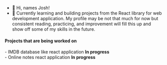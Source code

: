 - 👋 Hi, names Josh!
- 🌱 Currently learning and building projects from the React library for web development application. My profile may be not that much for now but consistent reading, practicing, and improvement will fill this up and show off some of my skills in the future.

<h4>Projects that are being worked on</h4>
- IMDB database like react application <b>In progress</b><br>
- Online notes react application <b>In progress</b>


<!---
Lomeda-Joshua/Lomeda-Joshua is a ✨ special ✨ repository because its `README.md` (this file) appears on your GitHub profile.
You can click the Preview link to take a look at your changes.
--->
